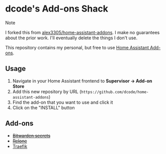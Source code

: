 # dcode's Add-ons Shack

> [!NOTE]
> I forked this from [alex3305/home-assistant-addons](https://github.com/alex3305/home-assistant-addons).
> I make no guarantees about the prior work. I'll
> eventually delete the things I don't use.

This repository contains my personal, but free to use [Home Assistant Add-ons](https://www.home-assistant.io/addons/).

## Usage

1. Navigate in your Home Assistant frontend to **Supervisor -> Add-on Store**
2. Add this new repository by URL (`https://github.com/dcode/home-assistant-addons`)
3. Find the add-on that you want to use and click it
4. Click on the "INSTALL" button

## Add-ons

- ~~[Bitwarden secrets](bitwarden-secrets/README.md)~~
- ~~[Rclone](rclone/README.md)~~
- [Traefik](traefik/README.md)
